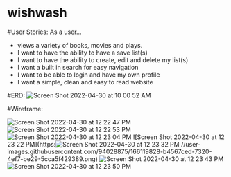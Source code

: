 # wishwash

#User Stories:
  As a user...
  - views a variety of books, movies and plays.
  - I want to have the ability to have a save list(s)
  - I want to have the ability to create, edit and delete my list(s)
  - I want a built in search for easy navigation
  - I want to be able to login and have my own profile
  - I want a simple, clean and easy to read website 
  
  #ERD:
  ![Screen Shot 2022-04-30 at 10 00 52 AM](https://user-images.githubusercontent.com/94028875/166115176-25c8a2b5-a1b0-4150-83d3-8d70cbdeeda8.png)
  
  #Wireframe:
  
![Screen Shot 2022-04-30 at 12 22 47 PM](https://user-images.githubusercontent.com/94028875/166119817-0e238253-e71a-497e-accc-da45f9dc0db8.png)
![Screen Shot 2022-04-30 at 12 22 53 PM](https://user-images.githubusercontent.com/94028875/166119826-1dc8aad0-3efa-48a9-9643-2940155bb131.png)
![Screen Shot 2022-04-30 at 12 23 04 PM](https://user-images.githubusercontent.com/94028875/166119827-1b020710-73b4-4295-a6f1-118b74cb2bf5.png)
![Screen Shot 2022-04-30 at 12 23 22 PM](https:![Screen Shot 2022-04-30 at 12 23 32 PM](https://user-images.githubusercontent.com/94028875/166119831-ea3ac02b-3c5f-474f-8521-c7306cd23d39.png)
//user-images.githubusercontent.com/94028875/166119828-b4567ced-7320-4ef7-be29-5cca5f429389.png)
![Screen Shot 2022-04-30 at 12 23 43 PM](https://user-images.githubusercontent.com/94028875/166119832-59fe859c-ef46-430f-9a8d-c035eeb553c2.png)
![Screen Shot 2022-04-30 at 12 23 50 PM](https://user-images.githubusercontent.com/94028875/166119834-8923e4b4-3fdd-4630-8830-e04fc2f88bcb.png)
